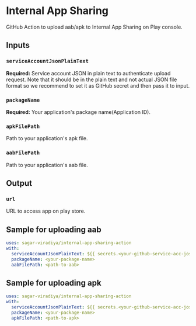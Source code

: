 # Internal App Sharing
GitHub Action to upload aab/apk to Internal App Sharing on Play console.

## Inputs

### `serviceAccountJsonPlainText`
**Required:** Service account JSON in plain text to authenticate upload request. Note that it should be in the plain text and not actual JSON file format so we recommend to set it as GitHub secret and then pass it to input.

### `packageName`
**Required:** Your application's package name(Application ID).

### `apkFilePath`
Path to your application's apk file.

### `aabFilePath`
Path to your application's aab file.

## Output

### `url`
URL to access app on play store.


## Sample for uploading aab
```yml
uses: sagar-viradiya/internal-app-sharing-action
with:
  serviceAccountJsonPlainText: ${{ secrets.<your-github-service-acc-josn-secret> }}
  packageName: <your-package-name>
  aabFilePath: <path-to-aab>
```

## Sample for uploading apk
```yml
uses: sagar-viradiya/internal-app-sharing-action
with:
  serviceAccountJsonPlainText: ${{ secrets.<your-github-service-acc-josn-secret> }}
  packageName: <your-package-name>
  apkFilePath: <path-to-apk>
```
